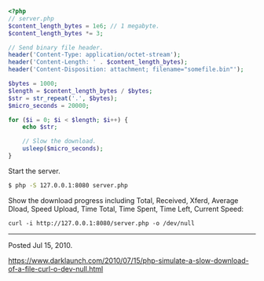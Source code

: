 ```php
<?php
// server.php
$content_length_bytes = 1e6; // 1 megabyte.
$content_length_bytes *= 3;

// Send binary file header.
header('Content-Type: application/octet-stream');
header('Content-Length: ' . $content_length_bytes);
header('Content-Disposition: attachment; filename="somefile.bin"');

$bytes = 1000;
$length = $content_length_bytes / $bytes;
$str = str_repeat('.', $bytes);
$micro_seconds = 20000;

for ($i = 0; $i < $length; $i++) {
    echo $str;

    // Slow the download.
    usleep($micro_seconds);
}
```

Start the server.

```bash
$ php -S 127.0.0.1:8080 server.php
```

Show the download progress including Total, Received, Xferd, Average Dload, Speed Upload, Time Total, Time Spent, Time Left, Current Speed:

```
curl -i http://127.0.0.1:8080/server.php -o /dev/null
```

---

Posted Jul 15, 2010.

https://www.darklaunch.com/2010/07/15/php-simulate-a-slow-download-of-a-file-curl-o-dev-null.html